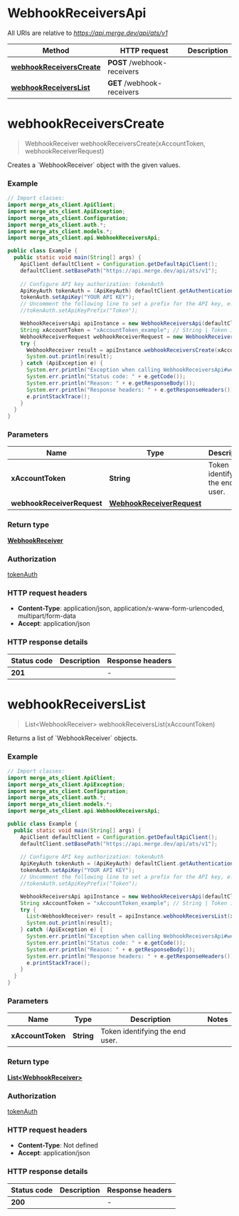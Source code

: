 # WebhookReceiversApi

All URIs are relative to *https://api.merge.dev/api/ats/v1*

Method | HTTP request | Description
------------- | ------------- | -------------
[**webhookReceiversCreate**](WebhookReceiversApi.md#webhookReceiversCreate) | **POST** /webhook-receivers | 
[**webhookReceiversList**](WebhookReceiversApi.md#webhookReceiversList) | **GET** /webhook-receivers | 


<a name="webhookReceiversCreate"></a>
# **webhookReceiversCreate**
> WebhookReceiver webhookReceiversCreate(xAccountToken, webhookReceiverRequest)



Creates a &#x60;WebhookReceiver&#x60; object with the given values.

### Example
```java
// Import classes:
import merge_ats_client.ApiClient;
import merge_ats_client.ApiException;
import merge_ats_client.Configuration;
import merge_ats_client.auth.*;
import merge_ats_client.models.*;
import merge_ats_client.api.WebhookReceiversApi;

public class Example {
  public static void main(String[] args) {
    ApiClient defaultClient = Configuration.getDefaultApiClient();
    defaultClient.setBasePath("https://api.merge.dev/api/ats/v1");
    
    // Configure API key authorization: tokenAuth
    ApiKeyAuth tokenAuth = (ApiKeyAuth) defaultClient.getAuthentication("tokenAuth");
    tokenAuth.setApiKey("YOUR API KEY");
    // Uncomment the following line to set a prefix for the API key, e.g. "Token" (defaults to null)
    //tokenAuth.setApiKeyPrefix("Token");

    WebhookReceiversApi apiInstance = new WebhookReceiversApi(defaultClient);
    String xAccountToken = "xAccountToken_example"; // String | Token identifying the end user.
    WebhookReceiverRequest webhookReceiverRequest = new WebhookReceiverRequest(); // WebhookReceiverRequest | 
    try {
      WebhookReceiver result = apiInstance.webhookReceiversCreate(xAccountToken, webhookReceiverRequest);
      System.out.println(result);
    } catch (ApiException e) {
      System.err.println("Exception when calling WebhookReceiversApi#webhookReceiversCreate");
      System.err.println("Status code: " + e.getCode());
      System.err.println("Reason: " + e.getResponseBody());
      System.err.println("Response headers: " + e.getResponseHeaders());
      e.printStackTrace();
    }
  }
}
```

### Parameters

Name | Type | Description  | Notes
------------- | ------------- | ------------- | -------------
 **xAccountToken** | **String**| Token identifying the end user. |
 **webhookReceiverRequest** | [**WebhookReceiverRequest**](WebhookReceiverRequest.md)|  |

### Return type

[**WebhookReceiver**](WebhookReceiver.md)

### Authorization

[tokenAuth](../README.md#tokenAuth)

### HTTP request headers

 - **Content-Type**: application/json, application/x-www-form-urlencoded, multipart/form-data
 - **Accept**: application/json

### HTTP response details
| Status code | Description | Response headers |
|-------------|-------------|------------------|
**201** |  |  -  |

<a name="webhookReceiversList"></a>
# **webhookReceiversList**
> List&lt;WebhookReceiver&gt; webhookReceiversList(xAccountToken)



Returns a list of &#x60;WebhookReceiver&#x60; objects.

### Example
```java
// Import classes:
import merge_ats_client.ApiClient;
import merge_ats_client.ApiException;
import merge_ats_client.Configuration;
import merge_ats_client.auth.*;
import merge_ats_client.models.*;
import merge_ats_client.api.WebhookReceiversApi;

public class Example {
  public static void main(String[] args) {
    ApiClient defaultClient = Configuration.getDefaultApiClient();
    defaultClient.setBasePath("https://api.merge.dev/api/ats/v1");
    
    // Configure API key authorization: tokenAuth
    ApiKeyAuth tokenAuth = (ApiKeyAuth) defaultClient.getAuthentication("tokenAuth");
    tokenAuth.setApiKey("YOUR API KEY");
    // Uncomment the following line to set a prefix for the API key, e.g. "Token" (defaults to null)
    //tokenAuth.setApiKeyPrefix("Token");

    WebhookReceiversApi apiInstance = new WebhookReceiversApi(defaultClient);
    String xAccountToken = "xAccountToken_example"; // String | Token identifying the end user.
    try {
      List<WebhookReceiver> result = apiInstance.webhookReceiversList(xAccountToken);
      System.out.println(result);
    } catch (ApiException e) {
      System.err.println("Exception when calling WebhookReceiversApi#webhookReceiversList");
      System.err.println("Status code: " + e.getCode());
      System.err.println("Reason: " + e.getResponseBody());
      System.err.println("Response headers: " + e.getResponseHeaders());
      e.printStackTrace();
    }
  }
}
```

### Parameters

Name | Type | Description  | Notes
------------- | ------------- | ------------- | -------------
 **xAccountToken** | **String**| Token identifying the end user. |

### Return type

[**List&lt;WebhookReceiver&gt;**](WebhookReceiver.md)

### Authorization

[tokenAuth](../README.md#tokenAuth)

### HTTP request headers

 - **Content-Type**: Not defined
 - **Accept**: application/json

### HTTP response details
| Status code | Description | Response headers |
|-------------|-------------|------------------|
**200** |  |  -  |

